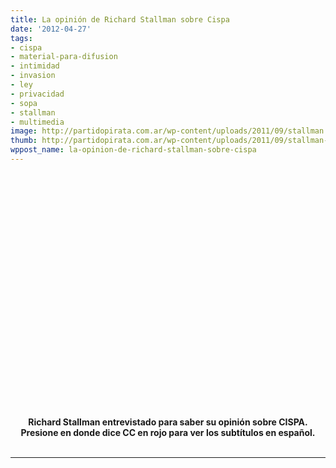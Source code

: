 ```yaml
---
title: La opinión de Richard Stallman sobre Cispa
date: '2012-04-27'
tags:
- cispa
- material-para-difusion
- intimidad
- invasion
- ley
- privacidad
- sopa
- stallman
- multimedia
image: http://partidopirata.com.ar/wp-content/uploads/2011/09/stallman.png
thumb: http://partidopirata.com.ar/wp-content/uploads/2011/09/stallman-150x150.png
wppost_name: la-opinion-de-richard-stallman-sobre-cispa
---
```


<center>
<object style="height: 390px; width: 640px;" width="640" height="360" classid="clsid:d27cdb6e-ae6d-11cf-96b8-444553540000" codebase="http://download.macromedia.com/pub/shockwave/cabs/flash/swflash.cab#version=6,0,40,0"><param name="allowFullScreen" value="true" /><param name="allowScriptAccess" value="always" /><param name="src" value="https://www.youtube.com/v/tnVoLdmAGoc?version=3&amp;feature=player_embedded" /><param name="allowfullscreen" value="true" /><param name="allowscriptaccess" value="always" /><embed style="height: 390px; width: 640px;" width="640" height="360" type="application/x-shockwave-flash" src="https://www.youtube.com/v/tnVoLdmAGoc?version=3&amp;feature=player_embedded" allowFullScreen="true" allowScriptAccess="always" allowfullscreen="true" allowscriptaccess="always" /></object>
<strong></strong></center><center><strong>Richard Stallman entrevistado para saber su opinión sobre CISPA.</strong></center><center><strong>Presione en donde dice CC en rojo para ver los subtítulos en español.</strong></center>&nbsp;

<hr />
